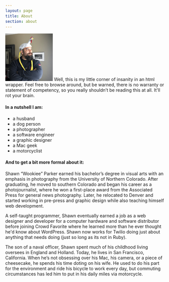 ```yaml
---
layout: page
title: About
section: about
---
```


<span class="stupid-wookiee frame"><img rel="preload" src="/assets/chicken@3x.jpg" alt="Wookiee with Chicken Hat" width="150" height="150" /></span> Well, this is my little corner of insanity in an html wrapper. Feel free to browse around, but be warned, there is no warranty or statement of competency, so you really shouldn’t be reading this at all. It'll rot your brain.

#### In a nutshell I am:

- a husband
- a dog person
- a photographer
- a software engineer
- a graphic designer
- a Mac geek
- a motorcyclist

#### And to get a bit more formal about it:

Shawn “Wookiee” Parker earned his bachelor’s degree in visual arts with an emphasis in photography from the University of Northern Colorado. After graduating, he moved to southern Colorado and began his career as a photojournalist, where he won a first-place award from the Associated Press for general news photography. Later, he relocated to Denver and started working in pre-press and graphic design while also teaching himself web development. 

A self-taught programmer, Shawn eventually earned a job as a web designer and developer for a computer hardware and software distributor before joining Crowd Favorite where he learned more than he ever thought he'd know about WordPress. Shawn now works for Twilio doing just about anything that needs doing (just so long as its not in Ruby). 

The son of a naval officer, Shawn spent much of his childhood living oversees in England and Holland. Today, he lives in San Francisco, California. When he’s not obsessing over his Mac, his camera, or a piece of cheesecake, he spends his time doting on his wife. He used to do his part for the environment and ride his bicycle to work every day, but commuting circumstances has led him to put in his daily miles via motorcycle.